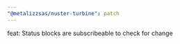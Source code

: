 ```yaml
---
"@metalizzsas/nuster-turbine": patch
---
```


feat: Status blocks are subscribeable to check for change
